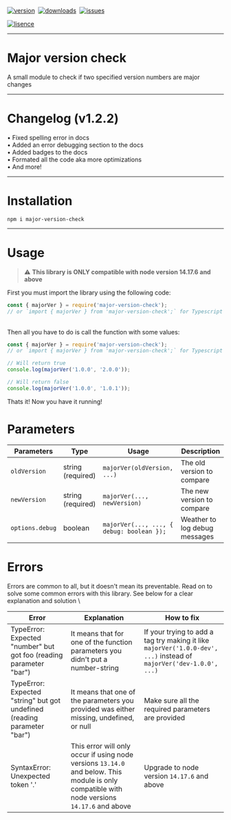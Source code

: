 [![version](https://img.shields.io/npm/v/major-version-check?color=blueviolet&style=for-the-badge "Version")](https://github.com/KK-Designs/Major-version-check/releases/tag/v1.2.2)
‎
[![downloads](https://img.shields.io/npm/dw/major-version-check?color=blue&style=for-the-badge "Downloads")](https://www.npmjs.com/package/major-version-check#:~:text=Weekly%20Downloads)
‎‎‎‎‎
[![issues](https://img.shields.io/github/issues/KK-Designs/KK-Designs/Major-version-check?style=for-the-badge "Issues")](https://github.com/KK-Designs/Major-version-check/issues)

[![lisence](https://img.shields.io/github/license/KK-Designs/Major-version-check?color=important&style=for-the-badge "Lisence")](https://raw.githubusercontent.com/KK-Designs/Major-version-check/master/LICENSE)

---

# Major version check
A small module to check if two specified version numbers are major changes

---

# Changelog (v1.2.2)

• Fixed spelling error in docs \
• Added an error debugging section to the docs \
• Added badges to the docs \
• Formated all the code aka more optimizations \
• And more!

---

# Installation
```
npm i major-version-check
```

---

# Usage

> ⚠ **This library is ONLY compatible with node version 14.17.6 and above**

First you must import the library using the following code:
```javascript
const { majorVer } = require('major-version-check');
// or `import { majorVer } from 'major-version-check';` for Typescript users
```
\
Then all you have to do is call the function with some values:
```javascript
const { majorVer } = require('major-version-check');
// or `import { majorVer } from 'major-version-check';` for Typescript users

// Will return true
console.log(majorVer('1.0.0', '2.0.0'));

// Will return false
console.log(majorVer('1.0.0', '1.0.1'));
```
Thats it! Now you have it running!

# Parameters

| Parameters    | Type    | Usage                                  | Description                   |
|---------------|---------|----------------------------------------|-------------------------------|
| `oldVersion`    | string (required) | `majorVer(oldVersion, ...)`              | The old version to compare    |
| `newVersion`    | string (required) | `majorVer(..., newVersion)`              | The new version to compare |
| `options.debug` | boolean | `majorVer(..., ..., { debug: boolean });` | Weather to log debug messages |

# Errors
Errors are common to all, but it doesn't mean its preventable. Read on to solve some common errors with this library. See below for a clear explanation and solution \

| Error                                                                    | Explanation                                                                                                                                  | How to fix                                                                                                          |
|--------------------------------------------------------------------------|----------------------------------------------------------------------------------------------------------------------------------------------|---------------------------------------------------------------------------------------------------------------------|
| TypeError: Expected "number" but got foo (reading parameter "bar")       | It means that for one of the function parameters you didn't put a number-string                                                              | If your trying to add a tag try making it like `majorVer('1.0.0-dev', ...)` instead of `majorVer('dev-1.0.0', ...)` |
| TypeError: Expected "string" but got undefined (reading parameter "bar") | It means that one of the parameters you provided was either missing, undefined, or null                                                      | Make sure all the required parameters are provided                                                                  |
| SyntaxError: Unexpected token '.'                                        | This error will only occur if using node versions `13.14.0` and below. This module is only compatible with node versions `14.17.6` and above | Upgrade to node version `14.17.6` and above                                                                         |
